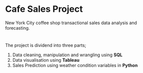 # Cafe Sales Project
New York City coffee shop transactional sales data analysis and forecasting.
#
The project is dividend into three parts;
  1. Data cleaning, manipulation and wrangling using **SQL**
  2. Data visualisation using **Tableau**
  3. Sales Prediction using weather condition variables in **Python**
